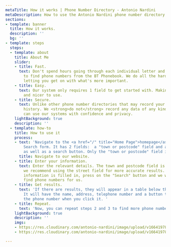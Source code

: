 ```yaml
---
metaTitle: How it works | Phone Number Directory - Antonio Nardini
metaDescription: How to use the Antonio Nardini phone number directory system.
sections:
- template: banner
  title: How it works.
  description: ''
  bg: ''
- template: steps
  steps:
  - template: about
    title: About Me
    slider:
    - title: Fast.
      text: Don't spend hours going through each individual letter and name trying
        to find phone numbers from the BT Phonebook. We do all the hard work for you
        letting you get on with what's more important.
    - title: Easy.
      text: Our system only requires 1 field to get started with. Making it much easier
        and nicer to use.
    - title: Secure.
      text: Unlike other phone number directories that may record your directory search
        history. We <strong>do not</strong> record any data of any kind. Meaning you
        can use our systems with confidence and privacy.
    lightBackground: true
    description: ''
  - template: how-to
    title: How to use it
    process:
    - text: 'Navigate to the <a href="/" title="Home Page">homepage</a> and find the
        Search form. It has 2 fields:  a "town or postcode" field and a "street" field
        as well as a search button. Only the "town or postcode" field is required.'
      title: Navigate to our website.
    - title: Enter your information.
      text: Enter the relevant details. The town and postcode field is required but
        we recommend using the street field for more accurate results. Once, all the
        information is filled in, press on the "Search" button and we will start to
        find phone numbers for us.
    - title: Get results.
      text: 'If there are results, they will appear in a table below the search form.
        It will have the name, address, telephone number and a button that copies
        the phone number when you click it. '
    - title: Repeat.
      text: 'Now, you can repeat steps 2 and 3 to find more phone numbers. '
    lightBackground: true
    description: ''
    imgs:
    - https://res.cloudinary.com/antonio-nardini/image/upload/v1664197800/Phone_Numbers_Website_fez6gr.png
    - https://res.cloudinary.com/antonio-nardini/image/upload/v1664197800/Phone_Numbers_Search_Form_Mockup_wzultz.png

---
```

